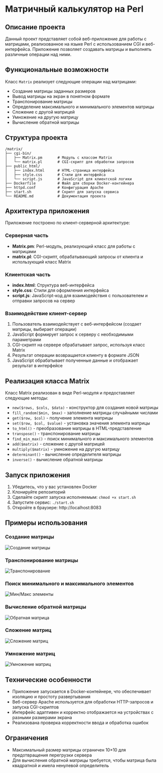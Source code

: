 # Матричный калькулятор на Perl

## Описание проекта

Данный проект представляет собой веб-приложение для работы с матрицами, реализованное на языке Perl с использованием CGI и веб-интерфейса. Приложение позволяет создавать матрицы и выполнять различные операции над ними.

## Функциональные возможности

Класс `Matrix` реализует следующие операции над матрицами:
- Создание матрицы заданных размеров
- Вывод матрицы на экран в понятном формате
- Транспонирование матрицы
- Определение максимального и минимального элементов матрицы
- Сложение с другой матрицей
- Умножение на другую матрицу
- Вычисление обратной матрицы

## Структура проекта

```
/matrix/
├── cgi-bin/
│   ├── Matrix.pm       # Модуль с классом Matrix
│   └── matrix.pl       # CGI-скрипт для обработки запросов
├── public_html/
│   ├── index.html      # HTML-страница интерфейса
│   ├── style.css       # Стили для интерфейса
│   └── script.js       # JavaScript для клиентской логики
├── Dockerfile          # Файл для сборки Docker-контейнера
├── httpd.conf          # Конфигурация Apache
├── start.sh            # Скрипт для запуска сервиса
└── README.md           # Документация проекта
```

## Архитектура приложения

Приложение построено по клиент-серверной архитектуре:

### Серверная часть
- **Matrix.pm**: Perl-модуль, реализующий класс для работы с матрицами
- **matrix.pl**: CGI-скрипт, обрабатывающий запросы от клиента и использующий класс Matrix

### Клиентская часть
- **index.html**: Структура веб-интерфейса
- **style.css**: Стили для оформления интерфейса
- **script.js**: JavaScript-код для взаимодействия с пользователем и отправки запросов на сервер

### Взаимодействие клиент-сервер

1. Пользователь взаимодействует с веб-интерфейсом (создает матрицы, выбирает операции)
2. JavaScript формирует запрос к серверу с необходимыми параметрами
3. CGI-скрипт на сервере обрабатывает запрос, используя класс Matrix
4. Результат операции возвращается клиенту в формате JSON
5. JavaScript обрабатывает полученные данные и отображает результат в интерфейсе

## Реализация класса Matrix

Класс Matrix реализован в виде Perl-модуля и предоставляет следующие методы:

- `new($rows, $cols, $data)` - конструктор для создания новой матрицы
- `fill_random($min, $max)` - заполнение матрицы случайными числами
- `get($row, $col)` - получение элемента матрицы
- `set($row, $col, $value)` - установка значения элемента матрицы
- `to_html()` - преобразование матрицы в HTML-представление
- `transpose()` - транспонирование матрицы
- `find_min_max()` - поиск минимального и максимального элементов
- `add($matrix)` - сложение с другой матрицей
- `multiply($matrix)` - умножение на другую матрицу
- `determinant()` - вычисление определителя матрицы
- `inverse()` - вычисление обратной матрицы

## Запуск приложения

1. Убедитесь, что у вас установлен Docker
2. Клонируйте репозиторий
3. Сделайте скрипт запуска исполняемым: `chmod +x start.sh`
4. Запустите сервис: `./start.sh`
5. Откройте в браузере: http://localhost:8083

## Примеры использования

### Создание матрицы

![Создание матрицы](screenshots/create_matrix.png)

### Транспонирование матрицы

![Транспонирование](screenshots/transpose.png)

### Поиск минимального и максимального элементов

![Мин/Макс элементы](screenshots/min_max.png)

### Вычисление обратной матрицы

![Обратная матрица](screenshots/inverse.png)

### Сложение матриц

![Сложение матриц](screenshots/add.png)

### Умножение матриц

![Умножение матриц](screenshots/multiply.png)

## Технические особенности

- Приложение запускается в Docker-контейнере, что обеспечивает изоляцию и простоту развертывания
- Веб-сервер Apache используется для обработки HTTP-запросов и запуска CGI-скриптов
- Интерфейс адаптивен и корректно отображается на устройствах с разными размерами экрана
- Реализована проверка корректности ввода и обработка ошибок

## Ограничения

- Максимальный размер матрицы ограничен 10×10 для предотвращения перегрузки сервера
- Для вычисления обратной матрицы требуется, чтобы матрица была квадратной и имела ненулевой определитель 